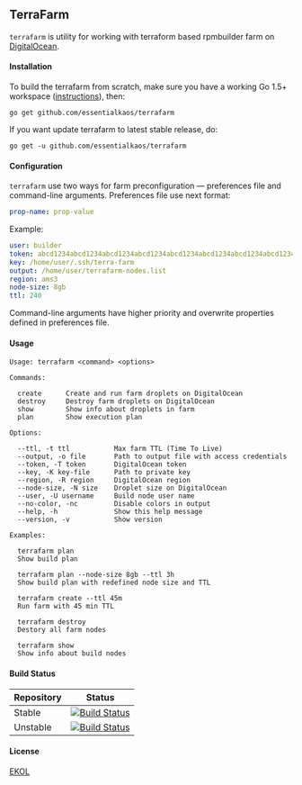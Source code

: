 ## TerraFarm

`terrafarm` is utility for working with terraform based rpmbuilder farm on [DigitalOcean](https://www.digitalocean.com).

#### Installation

To build the terrafarm from scratch, make sure you have a working Go 1.5+ workspace ([instructions](https://golang.org/doc/install)), then:

```
go get github.com/essentialkaos/terrafarm
```

If you want update terrafarm to latest stable release, do:

```
go get -u github.com/essentialkaos/terrafarm
```

#### Configuration

`terrafarm` use two ways for farm preconfiguration — preferences file and command-line arguments. Preferences file use next format:

```yaml
prop-name: prop-value
```

Example:

```yaml
user: builder
token: abcd1234abcd1234abcd1234abcd1234abcd1234abcd1234abcd1234abcd1234
key: /home/user/.ssh/terra-farm
output: /home/user/terrafarm-nodes.list
region: ams3
node-size: 8gb
ttl: 240
```

Command-line arguments have higher priority and overwrite properties defined in preferences file.

#### Usage

```
Usage: terrafarm <command> <options>

Commands:

  create      Create and run farm droplets on DigitalOcean
  destroy     Destroy farm droplets on DigitalOcean
  show        Show info about droplets in farm
  plan        Show execution plan

Options:

  --ttl, -t ttl           Max farm TTL (Time To Live)
  --output, -o file       Path to output file with access credentials
  --token, -T token       DigitalOcean token
  --key, -K key-file      Path to private key
  --region, -R region     DigitalOcean region
  --node-size, -N size    Droplet size on DigitalOcean
  --user, -U username     Build node user name
  --no-color, -nc         Disable colors in output
  --help, -h              Show this help message
  --version, -v           Show version

Examples:

  terrafarm plan
  Show build plan

  terrafarm plan --node-size 8gb --ttl 3h
  Show build plan with redefined node size and TTL

  terrafarm create --ttl 45m
  Run farm with 45 min TTL

  terrafarm destroy
  Destory all farm nodes

  terrafarm show
  Show info about build nodes

```

#### Build Status

| Repository | Status |
|------------|--------|
| Stable | [![Build Status](https://travis-ci.org/essentialkaos/terrafarm.svg?branch=master)](https://travis-ci.org/essentialkaos/terrafarm) |
| Unstable | [![Build Status](https://travis-ci.org/essentialkaos/terrafarm.svg?branch=develop)](https://travis-ci.org/essentialkaos/terrafarm) |

#### License

[EKOL](https://essentialkaos.com/ekol)
